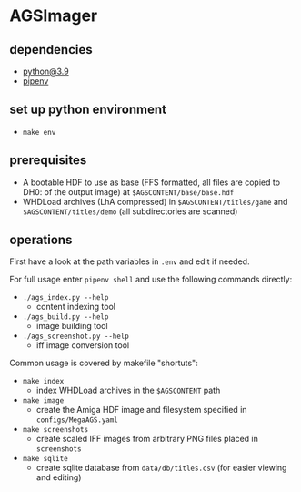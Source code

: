 # AGSImager

## dependencies
- python@3.9
- [pipenv](https://pipenv.readthedocs.io)

## set up python environment
- `make env`

## prerequisites
- A bootable HDF to use as base (FFS formatted, all files are copied to DH0: of the output image) at `$AGSCONTENT/base/base.hdf`
- WHDLoad archives (LhA compressed) in `$AGSCONTENT/titles/game` and `$AGSCONTENT/titles/demo` (all subdirectories are scanned)

## operations

First have a look at the path variables in `.env` and edit if needed.

For full usage enter `pipenv shell` and use the following commands directly:

- `./ags_index.py --help`
  - content indexing tool
- `./ags_build.py --help`
  - image building tool
- `./ags_screenshot.py --help`
  - iff image conversion tool

Common usage is covered by makefile "shortuts":

- `make index`
  - index WHDLoad archives in the `$AGSCONTENT` path
- `make image`
  - create the Amiga HDF image and filesystem specified in `configs/MegaAGS.yaml`
- `make screenshots`
  - create scaled IFF images from arbitrary PNG files placed in `screenshots` 
- `make sqlite`
  - create sqlite database from `data/db/titles.csv` (for easier viewing and editing)
